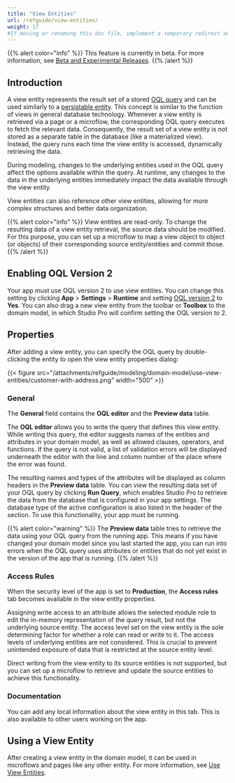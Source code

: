 ```yaml
---
title: "View Entities"
url: /refguide/view-entities/
weight: 17
#If moving or renaming this doc file, implement a temporary redirect and let the respective team know they should update the URL in the product. See Mapping to Products for more details.
---
```


{{% alert color="info" %}} This feature is currently in beta. For more information, see [Beta and Experimental Releases](/releasenotes/beta-features/). {{% /alert %}}

## Introduction

A view entity represents the result set of a stored [OQL query](/refguide/oql/) and can be used similarly to a [persistable entity](/refguide/persistability/#persistable). This concept is similar to the function of views in general database technology. Whenever a view entity is retrieved via a page or a microflow, the corresponding OQL query executes to fetch the relevant data. Consequently, the result set of a view entity is not stored as a separate table in the database (like a materialized view). Instead, the query runs each time the view entity is accessed, dynamically retrieving the data.

During modeling, changes to the underlying entities used in the OQL query affect the options available within the query. At runtime, any changes to the data in the underlying entities immediately impact the data available through the view entity.

View entities can also reference other view entities, allowing for more complex structures and better data organization. 

{{% alert color="info" %}} View entities are read-only. To change the resulting data of a view entity retrieval, the source data should be modified. For this purpose, you can set up a microflow to map a view object to object (or objects) of their corresponding source entity/entities and commit those. {{% /alert %}}

## Enabling OQL Version 2 

Your app must use OQL version 2 to use view entities. You can change this setting by clicking **App** > **Settings** > **Runtime** and setting [OQL version 2](/refguide/app-settings/#oql-version-2) to **Yes**. You can also drag a new view entity from the toolbar or **Toolbox** to the domain model, in which Studio Pro will confirm setting the OQL version to 2. 

## Properties 

After adding a view entity, you can specify the OQL query by double-clicking the entity to open the view entity properties dialog:

{{< figure src="/attachments/refguide/modeling/domain-model/use-view-entities/customer-with-address.png" width="500" >}}

### General

The **General** field contains the **OQL editor** and the **Preview data** table.

The **OQL editor** allows you to write the query that defines this view entity. While writing this query, the editor suggests names of the entities and attributes in your domain model, as well as allowed clauses, operators, and functions. If the query is not valid, a list of validation errors will be displayed underneath the editor with the line and column number of the place where the error was found.

The resulting names and types of the attributes will be displayed as column headers in the **Preview data** table. You can view the resulting data set of your OQL query by clicking **Run Query**, which enables Studio Pro to retrieve the data from the database that is configured in your app settings. The database type of the active configuration is also listed in the header of the section. To use this functionality, your app must be running.

{{% alert color="warning" %}}
The **Preview data** table tries to retrieve the data using your OQL query from the running app. This means if you have changed your domain model since you last started the app, you can run into errors when the OQL query uses attributes or entities that do not yet exist in the version of the app that is running.
{{% /alert %}}

### Access Rules

When the security level of the app is set to **Production**, the **Access rules** tab becomes available in the view entity properties.

Assigning write access to an attribute allows the selected module role to edit the in-memory representation of the query result, but not the underlying source entity. The access level set on the view entity is the sole determining factor for whether a role can read or write to it. The access levels of underlying entities are not considered. This is crucial to prevent unintended exposure of data that is restricted at the source entity level.

Direct writing from the view entity to its source entities is not supported, but you can set up a microflow to retrieve and update the source entities to achieve this functionality.

### Documentation

You can add any local information about the view entity in this tab. This is also available to other users working on the app.

## Using a View Entity

After creating a view entity in the domain model, it can be used in microflows and pages like any other entity. For more information, see [Use View Entities](/refguide/use-view-entities).
